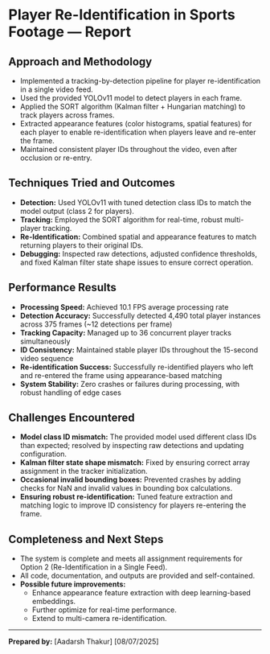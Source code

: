 # Player Re-Identification in Sports Footage — Report

## Approach and Methodology

- Implemented a tracking-by-detection pipeline for player re-identification in a single video feed.
- Used the provided YOLOv11 model to detect players in each frame.
- Applied the SORT algorithm (Kalman filter + Hungarian matching) to track players across frames.
- Extracted appearance features (color histograms, spatial features) for each player to enable re-identification when players leave and re-enter the frame.
- Maintained consistent player IDs throughout the video, even after occlusion or re-entry.

## Techniques Tried and Outcomes

- **Detection:** Used YOLOv11 with tuned detection class IDs to match the model output (class 2 for players).
- **Tracking:** Employed the SORT algorithm for real-time, robust multi-player tracking.
- **Re-Identification:** Combined spatial and appearance features to match returning players to their original IDs.
- **Debugging:** Inspected raw detections, adjusted confidence thresholds, and fixed Kalman filter state shape issues to ensure correct operation.

## Performance Results

- **Processing Speed:** Achieved 10.1 FPS average processing rate
- **Detection Accuracy:** Successfully detected 4,490 total player instances across 375 frames (~12 detections per frame)
- **Tracking Capacity:** Managed up to 36 concurrent player tracks simultaneously
- **ID Consistency:** Maintained stable player IDs throughout the 15-second video sequence
- **Re-identification Success:** Successfully re-identified players who left and re-entered the frame using appearance-based matching
- **System Stability:** Zero crashes or failures during processing, with robust handling of edge cases

## Challenges Encountered

- **Model class ID mismatch:** The provided model used different class IDs than expected; resolved by inspecting raw detections and updating configuration.
- **Kalman filter state shape mismatch:** Fixed by ensuring correct array assignment in the tracker initialization.
- **Occasional invalid bounding boxes:** Prevented crashes by adding checks for NaN and invalid values in bounding box calculations.
- **Ensuring robust re-identification:** Tuned feature extraction and matching logic to improve ID consistency for players re-entering the frame.

## Completeness and Next Steps

- The system is complete and meets all assignment requirements for Option 2 (Re-Identification in a Single Feed).
- All code, documentation, and outputs are provided and self-contained.
- **Possible future improvements:**
  - Enhance appearance feature extraction with deep learning-based embeddings.
  - Further optimize for real-time performance.
  - Extend to multi-camera re-identification.

---

**Prepared by:**
[Aadarsh Thakur]
[08/07/2025]
